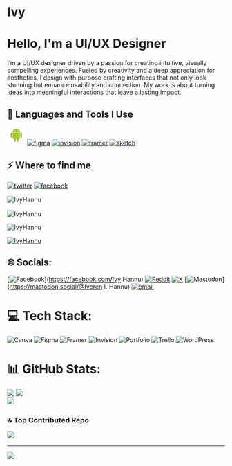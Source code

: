 # Ivy
<h1>Hello, I'm a UI/UX Designer</h1>
<p>I’m a UI/UX designer driven by a passion for creating intuitive, visually compelling experiences. Fueled by creativity and a deep appreciation for aesthetics, I design with purpose crafting interfaces that not only look stunning but enhance usability and connection. My work is about turning ideas into meaningful interactions that leave a lasting impact.</p>
<h2>🚀 Languages and Tools I Use</h2>
<p><a target="_blank" href="https://raw.githubusercontent.com/devicons/devicon/master/icons/android/android-original-wordmark.svg" style="display: inline-block;"><img src="https://raw.githubusercontent.com/devicons/devicon/master/icons/android/android-original-wordmark.svg" alt="android" width="42" height="42" /></a>
<a target="_blank" href="https://www.vectorlogo.zone/logos/figma/figma-icon.svg" style="display: inline-block;"><img src="https://www.vectorlogo.zone/logos/figma/figma-icon.svg" alt="figma" width="42" height="42" /></a>
<a target="_blank" href="https://www.vectorlogo.zone/logos/invisionapp/invisionapp-icon.svg" style="display: inline-block;"><img src="https://www.vectorlogo.zone/logos/invisionapp/invisionapp-icon.svg" alt="invision" width="42" height="42" /></a>
<a target="_blank" href="https://www.vectorlogo.zone/logos/framer/framer-icon.svg" style="display: inline-block;"><img src="https://www.vectorlogo.zone/logos/framer/framer-icon.svg" alt="framer" width="42" height="42" /></a>
<a target="_blank" href="https://www.vectorlogo.zone/logos/sketchapp/sketchapp-icon.svg" style="display: inline-block;"><img src="https://www.vectorlogo.zone/logos/sketchapp/sketchapp-icon.svg" alt="sketch" width="42" height="42" /></a></p>
<h2>⚡️ Where to find me</h2>
<p><a target="_blank" href="https://twitter.com/@ihannu28" style="display: inline-block;"><img src="https://img.shields.io/badge/twitter-x?style=for-the-badge&logo=x&logoColor=white&color=%230f1419" alt="twitter" /></a>
<a target="_blank" href="https://www.facebook.com/Ivy Hannu" style="display: inline-block;"><img src="https://img.shields.io/badge/facebook-logo?style=for-the-badge&logo=facebook&logoColor=white&color=%230866ff" alt="facebook" /></a></p>
<p><img align="center" src="https://github-readme-stats.vercel.app/api?username=IvyHannu&show_icons=true&locale=en" alt="IvyHannu" /></p>
<p><img align="center" src="https://github-readme-streak-stats.herokuapp.com/?user=IvyHannu&" alt="IvyHannu" /></p>
<p><img src="https://github-readme-stats.vercel.app/api/top-langs?username=IvyHannu&show_icons=true&locale=en&layout=compact" alt="IvyHannu" /></p>
<p><a href="https://github.com/ryo-ma/github-profile-trophy"><img src="https://github-profile-trophy.vercel.app/?username=IvyHannu" alt="IvyHannu" /></a></p>



## 🌐 Socials:
[![Facebook](https://img.shields.io/badge/Facebook-%231877F2.svg?logo=Facebook&logoColor=white)](https://facebook.com/Ivy Hannu) [![Reddit](https://img.shields.io/badge/Reddit-%23FF4500.svg?logo=Reddit&logoColor=white)](https://reddit.com/user/u/tuella28) [![X](https://img.shields.io/badge/X-black.svg?logo=X&logoColor=white)](https://x.com/@ihannu28) [![Mastodon](https://img.shields.io/badge/-MASTODON-%232B90D9?logo=mastodon&logoColor=white)](https://mastodon.social/@Iveren I. Hannu) [![email](https://img.shields.io/badge/Email-D14836?logo=gmail&logoColor=white)](mailto:ivy.hannu@gmail.com) 

# 💻 Tech Stack:
![Canva](https://img.shields.io/badge/Canva-%2300C4CC.svg?style=for-the-badge&logo=Canva&logoColor=white) ![Figma](https://img.shields.io/badge/figma-%23F24E1E.svg?style=for-the-badge&logo=figma&logoColor=white) ![Framer](https://img.shields.io/badge/Framer-black?style=for-the-badge&logo=framer&logoColor=blue) ![Invision](https://img.shields.io/badge/invision-FF3366?style=for-the-badge&logo=invision&logoColor=white) ![Portfolio](https://img.shields.io/badge/Portfolio-%23000000.svg?style=for-the-badge&logo=firefox&logoColor=#FF7139) ![Trello](https://img.shields.io/badge/Trello-%23026AA7.svg?style=for-the-badge&logo=Trello&logoColor=white) ![WordPress](https://img.shields.io/badge/WordPress-%23117AC9.svg?style=for-the-badge&logo=WordPress&logoColor=white)
# 📊 GitHub Stats:
![](https://github-readme-stats.vercel.app/api?username=IvyHannu&theme=midnight-purple&hide_border=false&include_all_commits=true&count_private=false)
![](https://nirzak-streak-stats.vercel.app/?user=IvyHannu&theme=midnight-purple&hide_border=false)<br/>
![](https://github-readme-stats.vercel.app/api/top-langs/?username=IvyHannu&theme=midnight-purple&hide_border=false&include_all_commits=true&count_private=false&layout=compact)

### 🔝 Top Contributed Repo
![](https://github-contributor-stats.vercel.app/api?username=IvyHannu&limit=5&theme=midnight-purple&combine_all_yearly_contributions=true)

---
[![](https://visitcount.itsvg.in/api?id=IvyHannu&icon=0&color=9)](https://visitcount.itsvg.in)

<!-- Proudly created with GPRM ( https://gprm.itsvg.in ) -->
